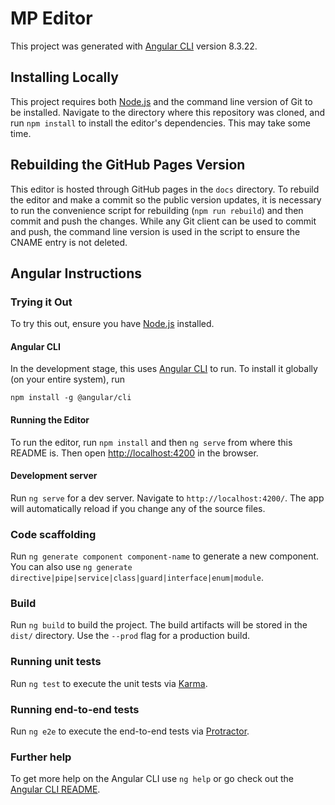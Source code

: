 # MP Editor

This project was generated with [Angular CLI](https://github.com/angular/angular-cli) version 8.3.22.

## Installing Locally

This project requires both [Node.js](https://nodejs.org/) and the command line version of Git to be installed.
Navigate to the directory where this repository was cloned, and run `npm install` to install the editor's dependencies.
This may take some time.

## Rebuilding the GitHub Pages Version

This editor is hosted through GitHub pages in the `docs` directory. To rebuild the editor and make a commit so the public version updates, it is necessary to run the convenience script for rebuilding (`npm run rebuild`) and then commit and push the changes. While any Git client can be used to commit and push, the command line version is used in the script to ensure the CNAME entry is not deleted.

## Angular Instructions

### Trying it Out

To try this out, ensure you have [Node.js](https://nodejs.org/) installed.

#### Angular CLI

In the development stage, this uses [Angular CLI](https://github.com/angular/angular-cli) to run. To install it globally (on your entire system), run
```shell
npm install -g @angular/cli
```

#### Running the Editor

To run the editor, run `npm install` and then `ng serve` from where this README is. Then open [http://localhost:4200](http://localhost:4200) in the browser.

#### Development server

Run `ng serve` for a dev server. Navigate to `http://localhost:4200/`. The app will automatically reload if you change any of the source files.

### Code scaffolding

Run `ng generate component component-name` to generate a new component. You can also use `ng generate directive|pipe|service|class|guard|interface|enum|module`.

### Build

Run `ng build` to build the project. The build artifacts will be stored in the `dist/` directory. Use the `--prod` flag for a production build.

### Running unit tests

Run `ng test` to execute the unit tests via [Karma](https://karma-runner.github.io).

### Running end-to-end tests

Run `ng e2e` to execute the end-to-end tests via [Protractor](http://www.protractortest.org/).

### Further help

To get more help on the Angular CLI use `ng help` or go check out the [Angular CLI README](https://github.com/angular/angular-cli/blob/master/README.md).
